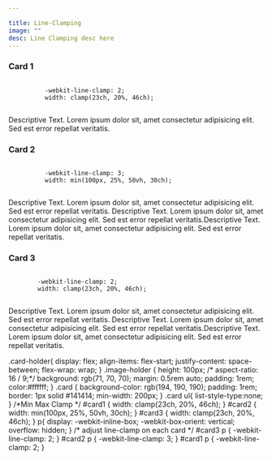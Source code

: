 ```yaml
---

title: Line-Clamping
image: ""
desc: Line Clamping desc here 
---
```


<html-code>
<div class="card-holder">
  <div class="card" id="card1">
      <h3>Card 1</h3>
      <div class="image-holder">
        <code>
          -webkit-line-clamp: 2;
          width: clamp(23ch, 20%, 46ch);
        </code>
      </div>
      <p>Descriptive Text. Lorem ipsum dolor sit, amet consectetur adipisicing elit. Sed est error repellat veritatis.</p>
  </div>
  <div class="card" id="card2">
      <h3>Card 2</h3>
      <div class="image-holder">
      <code>
          -webkit-line-clamp: 3;
          width: min(100px, 25%, 50vh, 30ch);
        </code>
      </div>
      <p>Descriptive Text. Lorem ipsum dolor sit, amet consectetur adipisicing elit. Sed est error repellat veritatis.
          Descriptive Text. Lorem ipsum dolor sit, amet consectetur adipisicing elit. Sed est error repellat veritatis.Descriptive Text. Lorem ipsum dolor sit, amet consectetur adipisicing elit. Sed est error repellat veritatis.
      </p>
  </div>
  <div class="card" id="card3">
      <h3>Card 3</h3>
      <div class="image-holder"> 
      <code>
        -webkit-line-clamp: 2;
        width: clamp(23ch, 20%, 46ch);
        </code>          
      </div>
      <p>Descriptive Text. Lorem ipsum dolor sit, amet consectetur adipisicing elit. Sed est error repellat veritatis.
          Descriptive Text. Lorem ipsum dolor sit, amet consectetur adipisicing elit. Sed est error repellat veritatis.Descriptive Text. Lorem ipsum dolor sit, amet consectetur adipisicing elit. Sed est error repellat veritatis.
      </p>
  </div>
</div>
</html-code>

<css-code>
.card-holder{
    display: flex;
    align-items: flex-start;
    justify-content: space-between;
    flex-wrap: wrap;
}
  .image-holder {
    height: 100px;
   /* aspect-ratio: 16 / 9;*/
    background: rgb(71, 70, 70);
    margin: 0.5rem auto;
    padding: 1rem;
    color:#ffffff;
  }
  .card {
    background-color: rgb(194, 190, 190);
    padding: 1rem;
    border: 1px solid #141414;  
    min-width: 200px;
  }
  .card ul{
    list-style-type:none;
  }
  /*Min Max Clamp */
  #card1 {
    width: clamp(23ch, 20%, 46ch);    
  }
  #card2 {
    width: min(100px, 25%, 50vh, 30ch);  
  }
  #card3 {
    width: clamp(23ch, 20%, 46ch);    
  }
  p{
     display: -webkit-inline-box;
    -webkit-box-orient: vertical;  
    overflow: hidden;
  }
   /* adjust line-clamp on each card */
#card3 p {
    -webkit-line-clamp: 2;
}
#card2 p {
    -webkit-line-clamp: 3;
}
#card1 p {
    -webkit-line-clamp: 2;
}
</css-code>